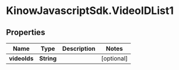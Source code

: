 # KinowJavascriptSdk.VideoIDList1

## Properties
Name | Type | Description | Notes
------------ | ------------- | ------------- | -------------
**videoIds** | **String** |  | [optional] 


